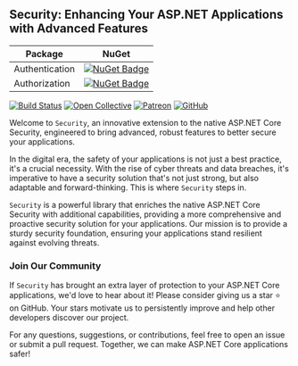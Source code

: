 ## Security: Enhancing Your ASP.NET Applications with Advanced Features

| Package        | NuGet                                                                                                                                               |
|----------------|-----------------------------------------------------------------------------------------------------------------------------------------------------|
| Authentication | [![NuGet Badge](https://buildstats.info/nuget/wangkanai.security.authentication)](https://www.nuget.org/packages/wangkanai.security.authentication) |
| Authorization  | [![NuGet Badge](https://buildstats.info/nuget/wangkanai.security.authorization)](https://www.nuget.org/packages/wangkanai.security.authorization)   |

[![Build Status](https://dev.azure.com/wangkanai/GitHub/_apis/build/status/wangkanai?branchName=main)](https://dev.azure.com/wangkanai/GitHub/_build/latest?definitionId=20&branchName=main)
[![Open Collective](https://img.shields.io/badge/open%20collective-support%20me-3385FF.svg)](https://opencollective.com/wangkanai)
[![Patreon](https://img.shields.io/badge/patreon-support%20me-d9643a.svg)](https://www.patreon.com/wangkanai)
[![GitHub](https://img.shields.io/github/license/wangkanai/wangkanai)](https://github.com/wangkanai/wangkanai/blob/main/LICENSE)

Welcome to `Security`, an innovative extension to the native ASP.NET Core Security, engineered to bring advanced, robust features to better secure your applications.

In the digital era, the safety of your applications is not just a best practice, it's a crucial necessity. 
With the rise of cyber threats and data breaches, it's imperative to have a security solution that's not just strong, but also adaptable and forward-thinking. 
This is where `Security` steps in.

`Security` is a powerful library that enriches the native ASP.NET Core Security with additional capabilities, providing a more comprehensive and proactive security solution for your applications. 
Our mission is to provide a sturdy security foundation, ensuring your applications stand resilient against evolving threats.

### Join Our Community

If `Security` has brought an extra layer of protection to your ASP.NET Core applications, we'd love to hear about it! 
Please consider giving us a star ⭐ on GitHub. Your stars motivate us to persistently improve and help other developers discover our project.

For any questions, suggestions, or contributions, feel free to open an issue or submit a pull request. 
Together, we can make ASP.NET Core applications safer!
